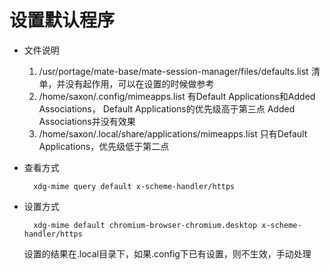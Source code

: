 # 设置默认程序
* 文件说明
    1. /usr/portage/mate-base/mate-session-manager/files/defaults.list
        清单，并没有起作用，可以在设置的时候做参考
    2. /home/saxon/.config/mimeapps.list
        有Default Applications和Added Associations，
        Default Applications的优先级高于第三点
        Added Associations并没有效果
    3. /home/saxon/.local/share/applications/mimeapps.list
        只有Default Applications，优先级低于第二点
* 查看方式
        
        xdg-mime query default x-scheme-handler/https
* 设置方式
        
        xdg-mime default chromium-browser-chromium.desktop x-scheme-handler/https
        
    设置的结果在.local目录下，如果.config下已有设置，则不生效，手动处理
